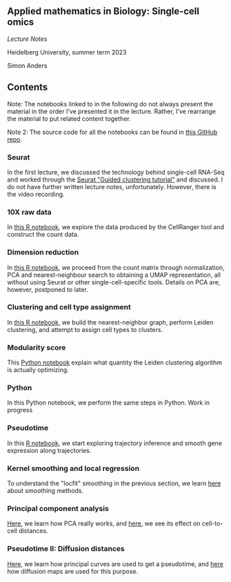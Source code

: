 ## Applied mathematics in Biology: Single-cell omics

*Lecture Notes*

Heidelberg University, summer term 2023

Simon Anders

## Contents

Note: The notebooks linked to in the following do not always present the material
in the order I've presented it in the lecture. Rather, I've rearrange the material
to put related content together.

Note 2: The source code for all the notebooks can be found in [this GitHub repo](https://github.com/simon-anders/sco-lecture).

### Seurat

In the first lecture, we discussed the technology behind single-cell RNA-Seq 
and worked through the [Seurat "Guided clustering tutorial"](https://satijalab.org/seurat/articles/pbmc3k_tutorial.html)
and discussed. I do not have further written lecture notes, unfortunately. However,
there is the video recording.

### 10X raw data

In [this R notebook](read_10x.html), we explore the data produced by the CellRanger
tool and construct the count data.

### Dimension reduction

In [this R notebook](dimred.html), we proceed from the count matrix through 
normalization, PCA and nearest-neighbour search to obtaining a UMAP
representation, all without using Seurat or other single-cell-specific
tools. Details on PCA are, however, postponed to later.

### Clustering and cell type assignment

In [this R notebook](clustering.html), we build the nearest-neighbor graph,
perform Leiden clustering, and attempt to assign cell types to clusters.

### Modularity score ###

This [Python notebook](Modularity.html) explain what quantity the Leiden clustering
algorithm is actually optimizing.

### Python

In this Python notebook, we perform the same steps in Python. Work in progress

### Pseudotime

In this [R notebook](pseudotime.html), we start exploring trajectory inference
and smooth gene expression along trajectories.

### Kernel smoothing and local regression

To understand the "locfit" smoothing in the previous section, we learn [here](smoothing.html)
about smoothing methods.

### Principal component analysis

[Here](pca.html), we learn how PCA really works, and [here](pca2.html), we see its
effect on cell-to-cell distances.

### Pseudotime II: Diffusion distances

[Here](princurves.html), we learn how principal curves are used to get a pseudotime,
and [here](diffdist.html) how diffusion maps are used for this purpose.

